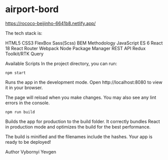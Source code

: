 # airport-bord

https://rococo-beijinho-6641b8.netlify.app/

The tech stack is:

HTML5
CSS3
FlexBox
Sass(Scss)
BEM Methodology
JavaScript ES 6
React 18
React Router
Webpack
Node Package Manager
REST API
Redux Toolkit/RTK Query

Available Scripts
In the project directory, you can run:

`npm start`

Runs the app in the development mode.
Open <a>http://localhost:8080</a> to view it in your browser.

The page will reload when you make changes.
You may also see any lint errors in the console.

`npm run build`

Builds the app for production to the build folder.
It correctly bundles React in production mode and optimizes the build for the best performance.

The build is minified and the filenames include the hashes.
Your app is ready to be deployed!

Author
Vybornyi Yevgen
